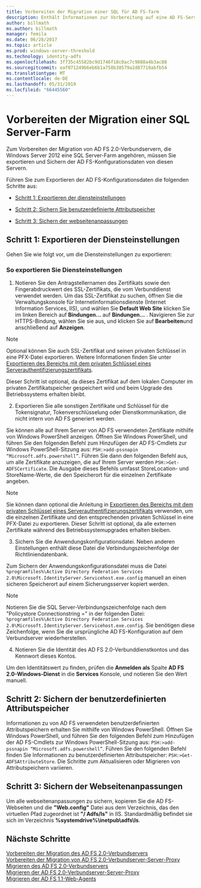 ```yaml
---
title: Vorbereiten der Migration einer SQL für AD FS-farm
description: Enthält Informationen zur Vorbereitung auf eine AD FS-Serverfarm SQL auf Windows Server 2012 zu migrieren.
author: billmath
ms.author: billmath
manager: femila
ms.date: 06/28/2017
ms.topic: article
ms.prod: windows-server-threshold
ms.technology: identity-adfs
ms.openlocfilehash: 3f735c45582bc9d1746f18c0ac7c9888a4b3ac88
ms.sourcegitcommit: eaf071249b6eb6b1a758b38579a2d87710abfb54
ms.translationtype: MT
ms.contentlocale: de-DE
ms.lasthandoff: 05/31/2019
ms.locfileid: "66445560"
---
```

# <a name="prepare-to-migrate-a-sql-server-farm"></a>Vorbereiten der Migration einer SQL Server-Farm  
 Zum Vorbereiten der Migration von AD FS 2.0-Verbundservern, die Windows Server 2012 eine SQL Server-Farm angehören, müssen Sie exportieren und Sichern der AD FS-Konfigurationsdaten von diesen Servern.  
  
 Führen Sie zum Exportieren der AD FS-Konfigurationsdaten die folgenden Schritte aus:  
  
-   [Schritt 1: Exportieren der diensteinstellungen](#step-1-export-service-settings)  
  
-   [Schritt 2: Sichern Sie benutzerdefinierte Attributspeicher](#step-2-back-up-custom-attribute-stores)  
  
-   [Schritt 3: Sichern der webseitenanpassungen](#step-3-back-up-webpage-customizations)  
  
## <a name="step-1-export-service-settings"></a>Schritt 1: Exportieren der Diensteinstellungen  
 Gehen Sie wie folgt vor, um die Diensteinstellungen zu exportieren:  
  
### <a name="to-export-service-settings"></a>So exportieren Sie Diensteinstellungen  
  
1.  Notieren Sie den Antragstellernamen des Zertifikats sowie den Fingerabdruckwert des SSL-Zertifikats, die vom Verbunddienst verwendet werden. Um das SSL-Zertifikat zu suchen, öffnen Sie die Verwaltungskonsole für Internetinformationsdienste (Internet Information Services, IIS), und wählen Sie **Default Web Site** klicken Sie im linken Bereich auf **Bindungen...** auf **Bindungen…** . Navigieren Sie zur HTTPS-Bindung, wählen Sie sie aus, und klicken Sie auf **Bearbeiten**und anschließend auf **Anzeigen**.  
  
> [!NOTE]
>  Optional können Sie auch SSL-Zertifikat und seinen privaten Schlüssel in eine PFX-Datei exportieren. Weitere Informationen finden Sie unter [Exportieren des Bereichs mit dem privaten Schlüssel eines Serverauthentifizierungszertifikats](Export-the-Private-Key-Portion-of-a-Server-Authentication-Certificate.md).  
>   
>  Dieser Schritt ist optional, da dieses Zertifikat auf dem lokalen Computer im privaten Zertifikatspeicher gespeichert wird und beim Upgrade des Betriebssystems erhalten bleibt.  
  
2. Exportieren Sie alle sonstigen Zertifikate und Schlüssel für die Tokensignatur, Tokenverschlüsselung oder Dienstkommunikation, die nicht intern von AD FS generiert werden.  
  
Sie können alle auf Ihrem Server von AD FS verwendeten Zertifikate mithilfe von Windows PowerShell anzeigen. Öffnen Sie Windows PowerShell, und führen Sie den folgenden Befehl zum Hinzufügen der AD FS-Cmdlets zur Windows PowerShell-Sitzung aus: `PSH:>add-pssnapin “Microsoft.adfs.powershell”`. Führen Sie dann den folgenden Befehl aus, um alle Zertifikate anzuzeigen, die auf Ihrem Server werden `PSH:>Get-ADFSCertificate`. Die Ausgabe dieses Befehls umfasst StoreLocation- und StoreName-Werte, die den Speicherort für die einzelnen Zertifikate angeben.  
  
> [!NOTE]
>  Sie können dann optional die Anleitung in [Exportieren des Bereichs mit dem privaten Schlüssel eines Serverauthentifizierungszertifikats](Export-the-Private-Key-Portion-of-a-Server-Authentication-Certificate.md) verwenden, um die einzelnen Zertifikate und den entsprechenden privaten Schlüssel in eine PFX-Datei zu exportieren. Dieser Schritt ist optional, da alle externen Zertifikate während des Betriebssystemupgrades erhalten bleiben.  
  
3. Sichern Sie die Anwendungskonfigurationsdatei. Neben anderen Einstellungen enthält diese Datei die Verbindungszeichenfolge der Richtliniendatenbank.  
  
Zum Sichern der Anwendungskonfigurationsdatei muss die Datei `%programfiles%\Active Directory Federation Services 2.0\Microsoft.IdentityServer.Servicehost.exe.config` manuell an einen sicheren Speicherort auf einem Sicherungsserver kopiert werden.  
  
> [!NOTE]
>  Notieren Sie die SQL Server-Verbindungszeichenfolge nach dem "Policystore Connectionstring =" in der folgenden Datei: `%programfiles%\Active Directory Federation Services 2.0\Microsoft.IdentityServer.Servicehost.exe.config`. Sie benötigen diese Zeichenfolge, wenn Sie die ursprüngliche AD FS-Konfiguration auf dem Verbundserver wiederherstellen.  
  
4. Notieren Sie die Identität des AD FS 2.0-Verbunddienstkontos und das Kennwort dieses Kontos.  
  
Um den Identitätswert zu finden, prüfen die **Anmelden als** Spalte **AD FS 2.0-Windows-Dienst** in die **Services** Konsole, und notieren Sie den Wert manuell.  
  
## <a name="step-2-back-up-custom-attribute-stores"></a>Schritt 2: Sichern der benutzerdefinierten Attributspeicher  
 Informationen zu von AD FS verwendeten benutzerdefinierten Attributspeichern erhalten Sie mithilfe von Windows PowerShell. Öffnen Sie Windows PowerShell, und führen Sie den folgenden Befehl zum Hinzufügen der AD FS-Cmdlets zur Windows PowerShell-Sitzung aus: `PSH:>add-pssnapin “Microsoft.adfs.powershell”`. Führen Sie den folgenden Befehl finden Sie Informationen zu benutzerdefinierten Attributspeicher: `PSH:>Get-ADFSAttributeStore`. Die Schritte zum Aktualisieren oder Migrieren von Attributspeichern variieren.  
  
## <a name="step-3-back-up-webpage-customizations"></a>Schritt 3: Sichern der Webseitenanpassungen  
 Um alle webseitenanpassungen zu sichern, kopieren Sie die AD FS-Webseiten und die **"Web.config"** Datei aus dem Verzeichnis, das den virtuellen Pfad zugeordnet ist **"/ Adfs/ls"** in IIS. Standardmäßig befindet sie sich im Verzeichnis **%systemdrive%\inetpub\adfs\ls**.  
  
## <a name="next-steps"></a>Nächste Schritte
 [Vorbereiten der Migration des AD FS 2.0-Verbundservers](prepare-to-migrate-ad-fs-fed-server.md)   
 [Vorbereiten der Migration von AD FS 2.0-Verbundserver-Server-Proxy](prepare-to-migrate-ad-fs-fed-proxy.md)   
 [Migrieren des AD FS 2.0-Verbundservers](migrate-the-ad-fs-fed-server.md)   
 [Migrieren der AD FS 2.0-Verbundserver-Server-Proxy](migrate-the-ad-fs-2-fed-server-proxy.md)   
 [Migrieren der AD FS 1.1-Web-Agents](migrate-the-ad-fs-web-agent.md)
